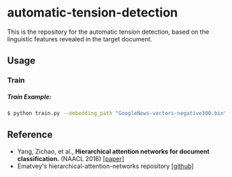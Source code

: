 # automatic-tension-detection

This is the repository for the automatic tension detection, based on the linguistic features revealed in the target document.

## Usage

### Train

##### Train Example:
```bash
$ python train.py --embedding_path "GoogleNews-vectors-negative300.bin"
```

## Reference

* Yang, Zichao, et al., **Hierarchical attention networks for document classification.** (NAACL 2016) [[paper]](https://arxiv.org/pdf/1508.06615.pdf)
* Ematvey's hierarchical-attention-networks repository [[github]](https://github.com/ematvey/hierarchical-attention-networks)


